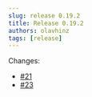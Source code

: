 ```yaml
---
slug: release 0.19.2
title: Release 0.19.2
authors: olavhinz
tags: [release]
---
```


Changes:
- [#21](https://github.com/AccelerateX-org/NINE/issues/21)
- [#23](https://github.com/AccelerateX-org/NINE/issues/23)